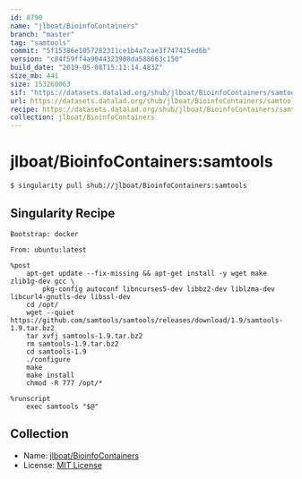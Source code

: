 ```yaml
---
id: 8790
name: "jlboat/BioinfoContainers"
branch: "master"
tag: "samtools"
commit: "5f15386e1057282311ce1b4a7cae3f747425ed6b"
version: "c84f59ff4a9044323908da588663c150"
build_date: "2019-05-08T15:11:14.483Z"
size_mb: 441
size: 153260063
sif: "https://datasets.datalad.org/shub/jlboat/BioinfoContainers/samtools/2019-05-08-5f15386e-c84f59ff/c84f59ff4a9044323908da588663c150.simg"
url: https://datasets.datalad.org/shub/jlboat/BioinfoContainers/samtools/2019-05-08-5f15386e-c84f59ff/
recipe: https://datasets.datalad.org/shub/jlboat/BioinfoContainers/samtools/2019-05-08-5f15386e-c84f59ff/Singularity
collection: jlboat/BioinfoContainers
---
```


# jlboat/BioinfoContainers:samtools

```bash
$ singularity pull shub://jlboat/BioinfoContainers:samtools
```

## Singularity Recipe

```singularity
Bootstrap: docker

From: ubuntu:latest

%post
    apt-get update --fix-missing && apt-get install -y wget make zlib1g-dev gcc \
        pkg-config autoconf libncurses5-dev libbz2-dev liblzma-dev libcurl4-gnutls-dev libssl-dev
    cd /opt/
    wget --quiet https://github.com/samtools/samtools/releases/download/1.9/samtools-1.9.tar.bz2
    tar xvfj samtools-1.9.tar.bz2
    rm samtools-1.9.tar.bz2
    cd samtools-1.9
    ./configure
    make
    make install
    chmod -R 777 /opt/*

%runscript
    exec samtools "$@"
```

## Collection

 - Name: [jlboat/BioinfoContainers](https://github.com/jlboat/BioinfoContainers)
 - License: [MIT License](https://api.github.com/licenses/mit)

